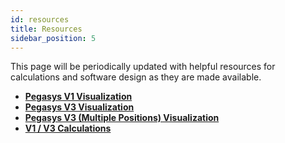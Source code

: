 ```yaml
---
id: resources
title: Resources
sidebar_position: 5
---
```


This page will be periodically updated with helpful resources for calculations and software design as they are made available.

- [**Pegasys V1 Visualization**](https://www.desmos.com/calculator/j8eppi5vvu)
- [**Pegasys V3 Visualization**](https://www.desmos.com/calculator/q2kxfue441)
- [**Pegasys V3 (Multiple Positions) Visualization**](https://www.desmos.com/calculator/oduetjzfp4)
- [**V1 / V3 Calculations**](https://docs.google.com/spreadsheets/d/1VH-lbF9RDUpVozGeA3BtWwypjW66MjcD1DnOYzcHmzk/edit#gid=0)
